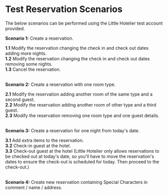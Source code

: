 # Test Reservation Scenarios

The below scenarios can be performed using the Little Hotelier test account provided.

**Scenario 1:** Create a reservation.

**1.1** Modify the reservation changing the check in and check out dates adding more nights.\
**1.2** Modify the reservation changing the check in and check out dates removing some nights.\
**1.3** Cancel the reservation.

\
**Scenario 2:** Create a reservation with one room type.

**2.1** Modify the reservation adding another room of the same type and a second guest.\
**2.2** Modify the reservation adding another room of other type and a third guest.\
**2.3** Modify the reservation removing one room type and one guest details.

\
**Scenario 3:** Create a reservation for one night from today's date.

**3.1** Add extra items to the reservation.\
**3.2** Check-in guest at the hotel.\
**3.3** Check-out guest at the hotel (Little Hotelier only allows reservations to be checked out at today's date, so you'll have to move the reservation's dates to ensure the check-out is scheduled for today. Then proceed to the check-out.)

\
**Scenario 4:** Create new reservation containing Special Characters in comment / name / address.
